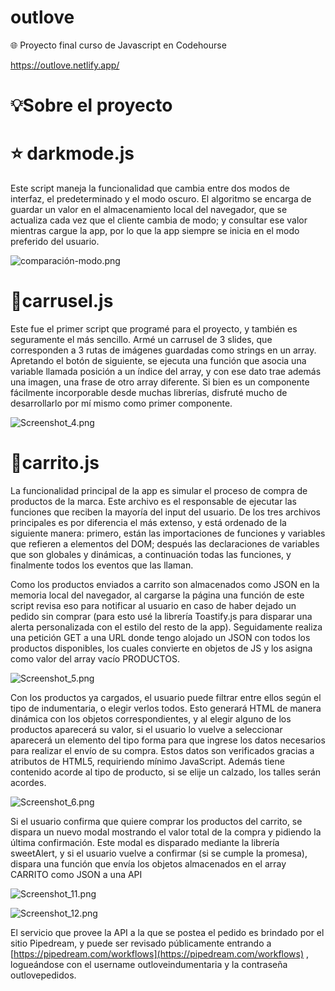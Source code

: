 # outlove

🌐 Proyecto final curso de Javascript en Codehourse  

https://outlove.netlify.app/

# 💡Sobre el proyecto

# ⭐ darkmode.js

Este script maneja la funcionalidad que cambia entre dos modos de interfaz, el predeterminado y el modo oscuro. El algoritmo se encarga de guardar un valor en el almacenamiento  local del navegador, que se actualiza cada vez que el cliente cambia de modo; y consultar ese valor mientras cargue la app, por lo que la app siempre se inicia en el modo preferido del usuario.
    

![comparación-modo.png](https://s3-us-west-2.amazonaws.com/secure.notion-static.com/c9547158-a7ab-4cf5-8fe3-c4d5ee7ad0da/comparacin-modo.png)

# 🎠carrusel.js

Este fue el primer script que programé para el proyecto, y también es seguramente el más sencillo. Armé un carrusel de 3 slides, que corresponden a 3 rutas de imágenes guardadas como strings en un array. Apretando el botón de siguiente, se ejecuta una función que asocia una variable llamada posición a un índice del array, y con ese dato trae además una imagen, una frase de otro array diferente. 
     Si bien es un componente fácilmente incorporable desde muchas librerías, disfruté mucho de desarrollarlo por mí mismo como primer componente.

![Screenshot_4.png](https://s3-us-west-2.amazonaws.com/secure.notion-static.com/44b1903b-e0f5-4c96-a426-f252d244b7ef/Screenshot_4.png)

# 🛒carrito.js

La funcionalidad principal de la app es simular el proceso de compra de productos de la marca. Este archivo es el responsable de ejecutar las funciones que reciben la mayoría del input del usuario. De los tres archivos principales es por diferencia el más extenso, y está ordenado de la siguiente manera: primero, están las importaciones de funciones y variables que refieren a elementos del DOM; después las declaraciones de variables que son globales y dinámicas, a continuación todas las funciones, y finalmente todos los eventos que las llaman. 

Como los productos enviados a carrito son almacenados como JSON en la memoria local del navegador, al cargarse la página una función de este script revisa eso para notificar al usuario en caso de haber dejado un pedido sin comprar (para esto usé la librería Toastify.js para disparar una alerta personalizada con el estilo del resto de la app). Seguidamente realiza una petición GET a una URL donde tengo alojado un JSON con todos los productos disponibles, los cuales convierte en objetos de JS y los asigna como valor del array vacío PRODUCTOS.

![Screenshot_5.png](https://s3-us-west-2.amazonaws.com/secure.notion-static.com/dd2c110d-5391-43cc-834f-420cd5c9379b/Screenshot_5.png)

 

Con los productos ya cargados, el usuario puede filtrar entre ellos según el tipo de indumentaria, o elegir verlos todos. Esto generará HTML de manera dinámica con los objetos correspondientes, y al elegir alguno de los productos aparecerá su valor, si el usuario lo vuelve a seleccionar aparecerá un elemento del tipo forma para que ingrese los datos necesarios para realizar el envío de su compra. Estos datos son verificados gracias a atributos de HTML5, requiriendo mínimo JavaScript. Además tiene contenido acorde al tipo de producto, si se elije un calzado, los talles serán acordes.

![Screenshot_6.png](https://s3-us-west-2.amazonaws.com/secure.notion-static.com/6b3fc3ca-844a-4847-b3c2-f8e963e32a87/Screenshot_6.png)

Si el usuario confirma que quiere comprar los productos del carrito, se dispara un nuevo modal mostrando el valor total de la compra y pidiendo la última confirmación. Este modal es disparado mediante la librería sweetAlert, y si el usuario vuelve a confirmar (si se cumple la promesa), dispara una función que envía los objetos almacenados en el array CARRITO como JSON a una API

![Screenshot_11.png](https://s3-us-west-2.amazonaws.com/secure.notion-static.com/c7be0f2c-8dd6-488c-ac8c-5086f72d8c21/Screenshot_11.png)

![Screenshot_12.png](https://s3-us-west-2.amazonaws.com/secure.notion-static.com/6b47631f-8939-4f20-b24e-20b02d6d5001/Screenshot_12.png)

 

El servicio que provee la API a la que se postea el pedido es brindado por el sitio Pipedream, y puede ser revisado públicamente entrando a [https://pipedream.com/workflows](https://pipedream.com/workflows) ,  logueándose con el username outloveindumentaria y la contraseña outlovepedidos.
